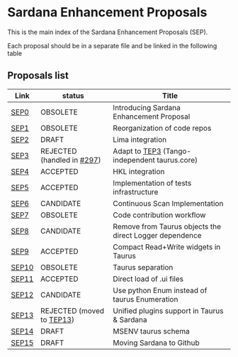 Sardana Enhancement Proposals
=============================

This is the main index of the Sardana Enhancement Proposals (SEP).

Each proposal should be in a separate file and be linked in the following table

Proposals list
--------------

  Link        |  status   |        Title
  ------------| --------- | ---------------------------------------------------------
  [SEP0][]    | OBSOLETE     | Introducing Sardana Enhancement Proposal
  [SEP1][]    | OBSOLETE     | Reorganization of code repos
  [SEP2][]    | DRAFT     | Lima integration
  [SEP3][]    | REJECTED (handled in [#297][]) | Adapt to [TEP3][] (Tango-independent taurus.core)
  [SEP4][]    | ACCEPTED     | HKL integration
  [SEP5][]    | ACCEPTED     | Implementation of tests infrastructure
  [SEP6][]    | CANDIDATE     | Continuous Scan Implementation
  [SEP7][]    | OBSOLETE     | Code contribution workflow
  [SEP8][]    | CANDIDATE     | Remove from Taurus objects the direct Logger dependence
  [SEP9][]    | ACCEPTED     | Compact Read+Write widgets in Taurus
  [SEP10][]    | OBSOLETE     | Taurus separation
  [SEP11][]    | ACCEPTED     | Direct load of .ui files
  [SEP12][]    | CANDIDATE     | Use python Enum instead of taurus Enumeration
  [SEP13][]    | REJECTED (moved to [TEP13][])     | Unified plugins support in Taurus & Sardana
  [SEP14][]    | DRAFT     | MSENV taurus schema
  [SEP15][]   | DRAFT     | Moving Sardana to Github




[SEP0]: sep/SEP0.md
[SEP1]: sep/SEP1.md
[SEP2]: sep/SEP2.md
[SEP3]: sep/SEP3.md
[SEP4]: sep/SEP4.md
[SEP5]: sep/SEP5.md
[SEP6]: sep/SEP6.md
[SEP7]: sep/SEP7.md
[SEP8]: sep/SEP8.md
[SEP9]: sep/SEP9.md
[SEP10]: sep/SEP10.md
[SEP11]: sep/SEP11.md
[SEP12]: sep/SEP12.md
[SEP13]: sep/SEP13.md
[SEP14]: sep/SEP14.md
[SEP15]: sep/SEP15.md


[TEP3]: http://www.taurus-scada.org/tep/?TEP3.md
[TEP13]: http://www.taurus-scada.org/tep/?TEP13.md


[#297]: https://github.com/sardana-org/sardana/issues/297